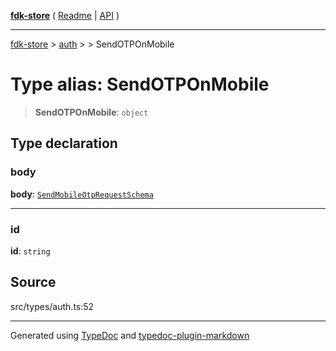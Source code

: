 [**fdk-store**](../../../README.md) ( [Readme](../../../README.md) \| [API](../../../API.md) )

---

[fdk-store](../../../API.md) > [auth](../../README.md) > [<internal>](../README.md) > SendOTPOnMobile

# Type alias: SendOTPOnMobile

> **SendOTPOnMobile**: `object`

## Type declaration

### body

**body**: [`SendMobileOtpRequestSchema`](type-alias.SendMobileOtpRequestSchema.md)

---

### id

**id**: `string`

## Source

src/types/auth.ts:52

---

Generated using [TypeDoc](https://typedoc.org/) and [typedoc-plugin-markdown](https://www.npmjs.com/package/typedoc-plugin-markdown)
